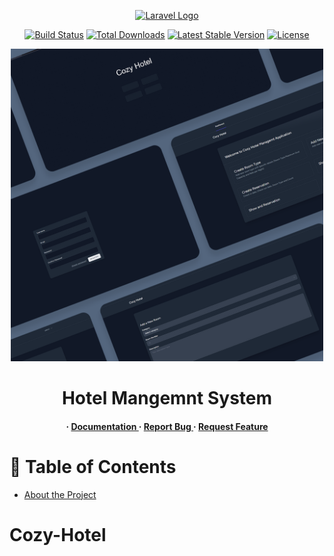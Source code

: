 <p align="center"><a href="https://laravel.com" target="_blank"><img src="https://raw.githubusercontent.com/laravel/art/master/logo-lockup/5%20SVG/2%20CMYK/1%20Full%20Color/laravel-logolockup-cmyk-red.svg" width="400" alt="Laravel Logo"></a></p>

<p align="center">
<a href="https://github.com/laravel/framework/actions"><img src="https://github.com/laravel/framework/workflows/tests/badge.svg" alt="Build Status"></a>
<a href="https://packagist.org/packages/laravel/framework"><img src="https://img.shields.io/packagist/dt/laravel/framework" alt="Total Downloads"></a>
<a href="https://packagist.org/packages/laravel/framework"><img src="https://img.shields.io/packagist/v/laravel/framework" alt="Latest Stable Version"></a>
<a href="https://packagist.org/packages/laravel/framework"><img src="https://img.shields.io/packagist/l/laravel/framework" alt="License"></a>
</p>

<div align='center'>

<img src=https://github.com/ChamikaSathsara/Cozy-Hotel/blob/main/hms.png alt="logo" width=500 height=500 />

<h1>Hotel Mangemnt System</h1>
<h4> <span> · </span> <a href="https://github.com/HasiniDilrangi/Cozy-Hotel/blob/master/README.md"> Documentation </a> <span> · </span> <a href="https://github.com/HasiniDilrangi/Cozy-Hotel/issues"> Report Bug </a> <span> · </span> <a href="https://github.com/HasiniDilrangi/Cozy-Hotel/issues"> Request Feature </a> </h4>


</div>

# :notebook_with_decorative_cover: Table of Contents

- [About the Project](#star2-about-the-project)


# Cozy-Hotel
